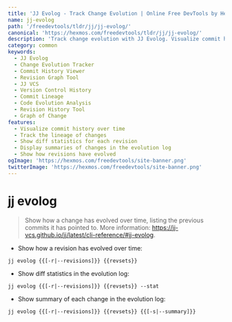 ```yaml
---
title: 'JJ Evolog - Track Change Evolution | Online Free DevTools by Hexmos'
name: jj-evolog
path: '/freedevtools/tldr/jj/jj-evolog/'
canonical: 'https://hexmos.com/freedevtools/tldr/jj/jj-evolog/'
description: 'Track change evolution with JJ Evolog. Visualize commit history and understand the evolution of your code. Free online tool, no registration required.'
category: common
keywords:
  - JJ Evolog
  - Change Evolution Tracker
  - Commit History Viewer
  - Revision Graph Tool
  - JJ VCS
  - Version Control History
  - Commit Lineage
  - Code Evolution Analysis
  - Revision History Tool
  - Graph of Change
features:
  - Visualize commit history over time
  - Track the lineage of changes
  - Show diff statistics for each revision
  - Display summaries of changes in the evolution log
  - Show how revisions have evolved
ogImage: 'https://hexmos.com/freedevtools/site-banner.png'
twitterImage: 'https://hexmos.com/freedevtools/site-banner.png'
---
```


# jj evolog

> Show how a change has evolved over time, listing the previous commits it has pointed to.
> More information: <https://jj-vcs.github.io/jj/latest/cli-reference/#jj-evolog>.

- Show how a revision has evolved over time:

`jj evolog {{[-r|--revisions]}} {{revsets}}`

- Show diff statistics in the evolution log:

`jj evolog {{[-r|--revisions]}} {{revsets}} --stat`

- Show summary of each change in the evolution log:

`jj evolog {{[-r|--revisions]}} {{revsets}} {{[-s|--summary]}}`
